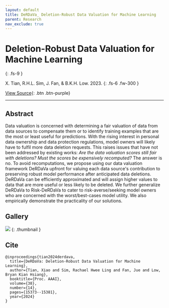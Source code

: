 ```yaml
---
layout: default
title: DeRDaVa_ Deletion-Robust Data Valuation for Machine Learning
parent: Research
nav_exclude: true
---
```


# Deletion-Robust Data Valuation for Machine Learning
{: .fs-9 }

X. Tian, R.H.L. Sim, J. Fan, & B.K.H. Low. 2023.
{: .fs-6 .fw-300 }

[View Source](https://arxiv.org/abs/2312.11413){: .btn .btn-purple}

---

## Abstract

Data valuation is concerned with determining a fair valuation of data from data sources to compensate them or to identify training examples that are the most or least useful for predictions. With the rising interest in personal data ownership and data protection regulations, model owners will likely have to fulfil more data deletion requests. This raises issues that have not been addressed by existing works: *Are the data valuation scores still fair with deletions? Must the scores be expensively recomputed?* The answer is no. To avoid recomputations, we propose using our data valuation framework DeRDaVa upfront for valuing each data source's contribution to preserving robust model performance after anticipated data deletions. DeRDaVa can be efficiently approximated and will assign higher values to data that are more useful or less likely to be deleted. We further generalize DeRDaVa to Risk-DeRDaVa to cater to risk-averse/seeking model owners who are concerned with the worst/best-cases model utility. We also empirically demonstrate the practicality of our solutions.

## Gallery

![](../img/thumbnails/thumbnail-derdava-deletion-robust.png)
{: .thumbnail }

## Cite

```
@inproceedings{tian2024derdava,
  title={DeRDaVa: Deletion-Robust Data Valuation for Machine Learning},
  author={Tian, Xiao and Sim, Rachael Hwee Ling and Fan, Jue and Low, Bryan Kian Hsiang},
  booktitle={Proc. AAAI},
  volume={38},
  number={14},
  pages={15373--15381},
  year={2024}
}
```
